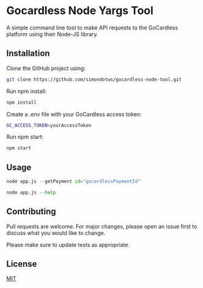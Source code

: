 # Gocardless Node Yargs Tool

A simple command line tool to make API requests to the GoCardless platform using their Node-JS library.

## Installation

Clone the GitHub project using:

```bash
git clone https://github.com/simondotws/gocardless-node-tool.git
```

Run npm install:

```bash
npm install
```

Create a .env file with your GoCardless access token:

```bash
GC_ACCESS_TOKEN=yourAccessToken
```

Run npm start:

```bash
npm start
```

## Usage

```python
node app.js --getPayment id="gocardlessPaymentId"
```

```python
node app.js --help
```

## Contributing
Pull requests are welcome. For major changes, please open an issue first to discuss what you would like to change.

Please make sure to update tests as appropriate.

## License
[MIT](https://choosealicense.com/licenses/mit/)
